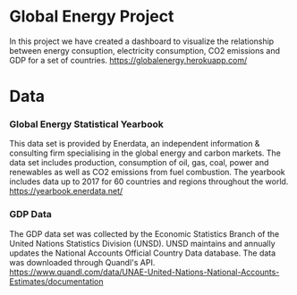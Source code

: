 # Global Energy Project
In this project we have created a dashboard to visualize the relationship between energy consuption, electricity consumption, CO2 emissions and GDP for a set of countries.
https://globalenergy.herokuapp.com/

# Data
### Global Energy Statistical Yearbook
This data set is provided by Enerdata, an independent information & consulting firm specialising in the global energy and carbon markets.
The data set includes production, consumption of oil, gas, coal, power and renewables as well as CO2 emissions from fuel combustion.
The yearbook includes data up to 2017 for 60 countries and regions throughout the world.
https://yearbook.enerdata.net/
### GDP Data
The GDP data set was collected by the Economic Statistics Branch of the United Nations Statistics Division (UNSD). UNSD maintains and annually updates the National Accounts Official Country Data database. The data was downloaded through Quandl's API.
https://www.quandl.com/data/UNAE-United-Nations-National-Accounts-Estimates/documentation
